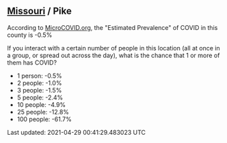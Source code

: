 
## [Missouri](/united-states/missouri) / Pike

According to [MicroCOVID.org](http://microcovid.org),
the "Estimated Prevalence" of COVID in this county is -0.5%

If you interact with a certain number of people in this location
(all at once in a group, or spread out across the day), what is the chance that
1 or more of them has COVID?

- 1 person: -0.5%
- 2 people: -1.0%
- 3 people: -1.5%
- 5 people: -2.4%
- 10 people: -4.9%
- 25 people: -12.8%
- 100 people: -61.7%

Last updated: 2021-04-29 00:41:29.483023 UTC
